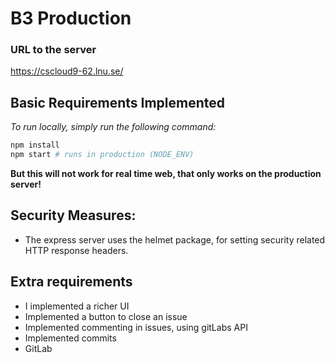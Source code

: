 # B3 Production

### URL to the server
<a>https://cscloud9-62.lnu.se/</a>


## Basic Requirements Implemented

*To run locally, simply run the following command:*

```sh
npm install
npm start # runs in production (NODE_ENV)
```

**But this will not work for real time web, that only works on the production server!**

## Security Measures:
- The express server uses the helmet package, for setting security related HTTP response headers.

## Extra requirements

- I implemented a richer UI
- Implemented a button to close an issue
- Implemented commenting in issues, using gitLabs API
- Implemented commits
- GitLab 

